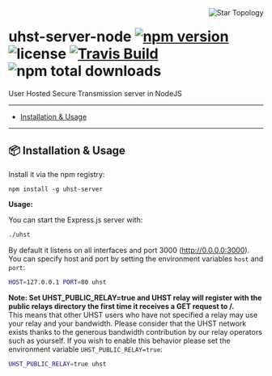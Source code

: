 <img src="https://upload.wikimedia.org/wikipedia/commons/d/d0/StarNetwork.svg" alt="Star Topology" align="right">

# uhst-server-node [![npm version](https://img.shields.io/npm/v/uhst-server.svg?style=flat-square)](https://www.npmjs.com/package/uhst-server) ![license](https://img.shields.io/github/license/mitmadness/UnityInvoker.svg?style=flat-square) [![Travis Build](https://img.shields.io/travis/uhst/uhst-server-node.svg?branch=master&style=flat-square)](https://travis-ci.org/uhst/uhst-server-node) ![npm total downloads](https://img.shields.io/npm/dt/uhst-server.svg?style=flat-square)

User Hosted Secure Transmission server in NodeJS

----------------

 - [Installation & Usage](#package-installation--usage)

----------------

## :package: Installation & Usage

Install it via the npm registry:

```
npm install -g uhst-server
```

**Usage:**

You can start the Express.js server with:

```bash
./uhst
```

By default it listens on all interfaces and port 3000 (http://0.0.0.0:3000). You can specify host and port by setting the environment variables `host` and `port`:

```bash
HOST=127.0.0.1 PORT=80 uhst
```

__Note: Set UHST_PUBLIC_RELAY=true and UHST relay will register with the public relays directory the first time it receives a GET request to /.__  
This means that other UHST users who have not specified a relay may use your relay and your bandwidth. Please consider that the UHST network exists thanks to the generous bandwidth contribution by our relay operators such as yourself. If you wish to enable this behavior please set the environment variable `UHST_PUBLIC_RELAY=true`:

```bash
UHST_PUBLIC_RELAY=true uhst
```